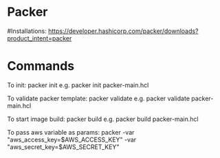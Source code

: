 # Packer

#Installations:
https://developer.hashicorp.com/packer/downloads?product_intent=packer

# Commands
To init:
packer init <packer template file>
e.g. packer init packer-main.hcl

To validate packer template:
packer validate <packer template file>
e.g. packer validate packer-main.hcl

To start image build:
packer build <packer template file>
e.g. packer build packer-main.hcl

To pass aws variable as params:
packer -var "aws_access_key=$AWS_ACCESS_KEY" -var "aws_secret_key=$AWS_SECRET_KEY"
